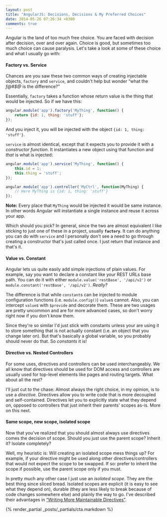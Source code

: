 ```yaml
---
layout: post
title: "AngularJS: Decisions, Decisions & My Preferred Choices"
date: 2014-05-26 07:26:34 +0300
comments: true
---
```


Angular is the land of too much free choice. You are faced with decision after decision, over and over again. Choice is good, but sometimes too much choice can cause paralysis. Let's take a look at some of these choice and what I usually go with:

#### Factory vs. Service

Chances are you saw these two common ways of creating injectable objects, `factory` and `service`, and couldn't help but wonder “what the *f@#$@* is the difference?”

Essentially, `factory` takes a function whose return value is the thing that would be injected. So if we have this:

```javascript
angular.module('app').factory('MyThing', function() {
    return {id: 1, thing: 'stuff'};
});
```

And you inject it, you will be injected with the object `{id: 1, thing: 'stuff'}`. 

`service` is almost identical, except that it expects you to provide it with a *constructor function*. It instantiates a new object using that function and *that* is what is injected:

```javascript
angular.module('app').service('MyThing', function() {
    this.id = 1;
    this.thing = 'stuff';
});

angular.module('app').controller('MyCtrl', function(MyThing) {
    // Here MyThing is {id: 1, thing: 'stuff'}
});
```

**Note:** Every place that `MyThing` would be injected it would be same instance. In other words Angular will instantiate a single instance and reuse it across your app.

Which should you pick? In general, since the two are almost equivalent I like sticking to just one of these in a project, usually **`factory`**. It can do anything you can do with `service` and I personally don't see a need to go through creating a constructor that's just called once. I just return that instance and that's it.

#### Value vs. Constant

Angular lets us quite easily add simple injections of plain values. For example, say you want to declare a constant like your REST URLs base path. You can do it with either `module.value('restBase', '/api/v2')` or `module.constant('restBase', '/api/v2')`. *Really?*

The difference is that while `constant`s can be injected to module configuration functions (i.e. `module.config()`) `value`s cannot. Also, you can intercept `value`s with `$provide` and decorate them. These are two usages are pretty uncommon and are for more advanced cases, so don't worry right now if you don't know them.

Since they're so similar I'd just stick with constants unless your are using it to store something that is not actually constant (i.e. an object that you change later on). But that's basically a global variable, so you probably should never do that. So *constants* it is!

#### Directive vs. Nested Controllers

For some uses, directives and controllers can be used interchangeably. We all know that directives should be used for DOM access and controllers are usually used for top-level elements like pages and routing targets. What about all the rest?

I'll just cut to the chase: Almost always the right choice, in my opinion, is to use a *directive*. Directives allow you to write code that is more decoupled and self-contained. Directives let you to explicitly state what they depend on, opposed to controllers that just inherit their parents' scopes as-is. More on this next.

#### Same scope, new scope, isolated scope

Now that you've realized that you should almost always use directives comes the decision of scope. Should you just use the parent scope? Inherit it? Isolate completely?

Well, my heuristic is: Will creating an isolated scope mess things up? For example, if your directive might be used along other directives/controllers that would not expect the scope to be swapped. If so: prefer to inherit the scope if possible, use the parent scope only if you must.

In pretty much any other case I just use an *isolated scope*. They are the best thing since sliced bread. Isolated scopes are explicit (it is easy to see what they depend on), durable (they are less likely to break because of code changes somewhere else) and plainly the way to go. I've described their advantages in [“Writing More Maintainable Directives”](/2014/03/30/writing-more-maintainable-angular-dot-js-directives/).

{% render_partial _posts/_partials/cta.markdown %}
